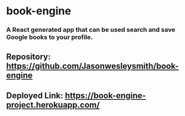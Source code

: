 # book-engine

### A React generated app that can be used search and save Google books to your profile.

## Repository: https://github.com/Jasonwesleysmith/book-engine
## Deployed Link: https://book-engine-project.herokuapp.com/
